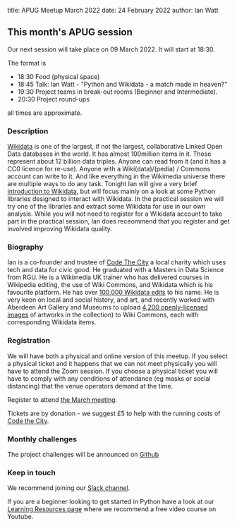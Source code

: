 title: APUG Meetup March 2022
date: 24 February 2022
author: Ian Watt

## This month's APUG session

Our next session will take place on 09 March 2022. It will start at 18:30. 

The format is 

* 18:30 Food (physical space)
* 18:45 Talk: Ian Watt - "Python and Wikidata - a match made in heaven?"
* 19:30 Project teams in break-out rooms (Beginner and Intermediate). 
* 20:30 Project round-ups

all times are approximate.

### Description

[Wikidata](https://www.wikidata.org/wiki/Wikidata:Introduction) is one of the largest, if not the largest, collaborative Linked Open Data databases in the world. It has almost 100million items in it. These represent about 12 billion data triples. Anyone can read from it (and it has a CC0 licence for re-use). Anyone with a Wiki(data)/(pedia) / Commons account can write to it. And like everything in the Wikimedia universe there are multiple ways to do any task. Tonight Ian will give a very brief [introduction to Wikidata](https://www.wikidata.org/wiki/Wikidata:Introduction), but will focus mainly on a look at some Python libraries designed to interact with Wikidata. In the practical session we will try one of the libraries and extract some Wikidata for use in our own analysis. While you will not need to register for a Wikidata account to take part in the practical session, Ian does receommend that you register and get involved improving Wikidata quality. 

### Biography
Ian is a co-founder and trustee of [Code The City](https://codethecity.org) a local charity which uses tech and data for civic good. He graduated with a Masters in Data Science from RGU. He is a Wikimedia UK trainer who has delivered courses in Wikipedia editing, the use of Wiki Commons, and Wikidata which is his favourite platform. He has over [100,000 Wikidata edits](https://www.wikidata.org/wiki/Special:CentralAuth?target=Watty62) to his name. He is very keen on local and social history, and art, and recently worked with Aberdeen Art Gallery and Museums to upload [4,200 openly-licensed images](https://commons.wikimedia.org/wiki/Category:Images_from_Aberdeen_City_Council_(Archives,_Gallery_and_Museums_Collection)) of artworks in the collection) to Wiki Commons, each with corresponding Wikidata items. 


### Registration

We will have both a physical and online version of this meetup.  If you select a physical ticket and it happens that we can not meet physically you will have to attend the Zoom session. If you choose a physical ticket you will have to comply with any conditions of attendance (eg masks or social distancing) that the venue operators demand at the time. 

Register to attend [the March meeting](https://ti.to/code-the-city/aberdeen-python-user-group-mar-2022).


Tickets are by donation - we suggest £5 to help with the running costs of [Code the City](https://codethecity.org). 

### Monthly challenges
The project challenges will be announced on [Github](https://github.com/PythonAberdeen/user_group/tree/master/)

### Keep in touch
We recommend joining our [Slack channel](https://join.slack.com/t/python-aberdeen/shared_invite/zt-gfjps8xe-M9YkWloAUL73blPovaHvFA). 

If you are a beginner looking to get started in Python have a look at our [Learning Resources page](https://pythonaberdeen.github.io/pages/learning-resources.html) where we recommend a free video course on Youtube. 


